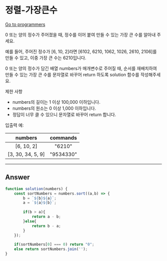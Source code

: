 # 정렬-가장큰수

[Go to programmers](https://programmers.co.kr/learn/courses/30/lessons/42746)

0 또는 양의 정수가 주어졌을 때, 정수를 이어 붙여 만들 수 있는 가장 큰 수를 알아내 주세요.

예를 들어, 주어진 정수가 [6, 10, 2]라면 [6102, 6210, 1062, 1026, 2610, 2106]를 만들 수 있고, 이중 가장 큰 수는 6210입니다.

0 또는 양의 정수가 담긴 배열 numbers가 매개변수로 주어질 때, 순서를 재배치하여 만들 수 있는 가장 큰 수를 문자열로 바꾸어 return 하도록 solution 함수를 작성해주세요.

제한 사항
- numbers의 길이는 1 이상 100,000 이하입니다.
- numbers의 원소는 0 이상 1,000 이하입니다.
- 정답이 너무 클 수 있으니 문자열로 바꾸어 return 합니다.

입출력 예:

|numbers|	commands| 
|:--:|:--:|
|[6, 10, 2] |	"6210"	|
|[3, 30, 34, 5, 9]	 |	"9534330"	|
- - -

## Answer

```js
function solution(numbers) {
    const sortNumbers = numbers.sort((a,b) => {        
        b = `${b}${a}`;
        a = `${a}${b}`;
        
        if(b > a){            
            return a - b;
        }else{
            return b - a;
        }      
    });
    
    if(sortNumbers[0] === 0) return "0";
    else return sortNumbers.join('');
}
```